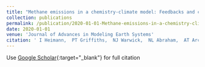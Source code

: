 ```yaml
---
title: "Methane emissions in a chemistry-climate model: Feedbacks and climate response"
collection: publications
permalink: /publication/2020-01-01-Methane-emissions-in-a-chemistry-climate-model-Feedbacks-and-climate-response
date: 2020-01-01
venue: 'Journal of Advances in Modeling Earth Systems'
citation: ' I Heimann,  PT Griffiths,  NJ Warwick,  NL Abraham,  AT Archibald,  JA Pyle, &quot;Methane emissions in a chemistry-climate model: Feedbacks and climate response.&quot; Journal of Advances in Modeling Earth Systems, 2020.'
---
```

Use [Google Scholar](https://scholar.google.com/scholar?q=Methane+emissions+in+a+chemistry+climate+model:+Feedbacks+and+climate+response){:target="_blank"} for full citation